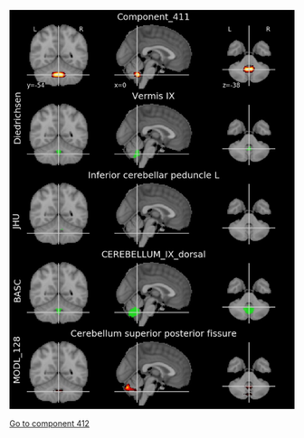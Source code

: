


![411](preliminary/411.jpg "Component 411")

[Go to component 412](https://parietal-inria.github.io/MODL_atlas/1024/412 "Component 412")